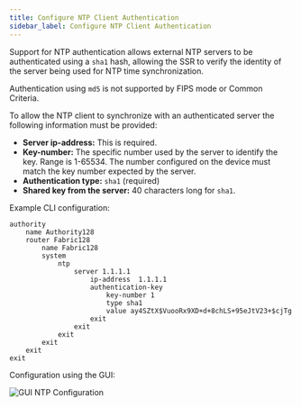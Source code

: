 ```yaml
---
title: Configure NTP Client Authentication
sidebar_label: Configure NTP Client Authentication
---
```


Support for NTP authentication allows external NTP servers to be authenticated using a `sha1` hash, allowing the SSR to verify the identity of the server being used for NTP time synchronization.

Authentication using `md5` is not supported by FIPS mode or Common Criteria. 

To allow the NTP client to synchronize with an authenticated server the following information must be provided:

- **Server ip-address:** This is required.
- **Key-number:** The specific number used by the server to identify the key. Range is 1-65534. The number configured on the device must match the key number expected by the server.
- **Authentication type:** `sha1` (required)
- **Shared key from the server:** 40 characters long for `sha1`.

Example CLI configuration:

```
authority
    name Authority128
    router Fabric128
        name Fabric128
        system
            ntp
                server 1.1.1.1
                    ip-address  1.1.1.1
                    authentication-key
                        key-number 1
                        type sha1
                        value ay4SZtX$VuooRx9XD+d+8chLS+95eJtV23+$cjTg
                    exit
                exit
            exit
        exit
    exit
exit
```                 

Configuration using the GUI:

![GUI NTP Configuration](/img/ntp-client-authentication.png)